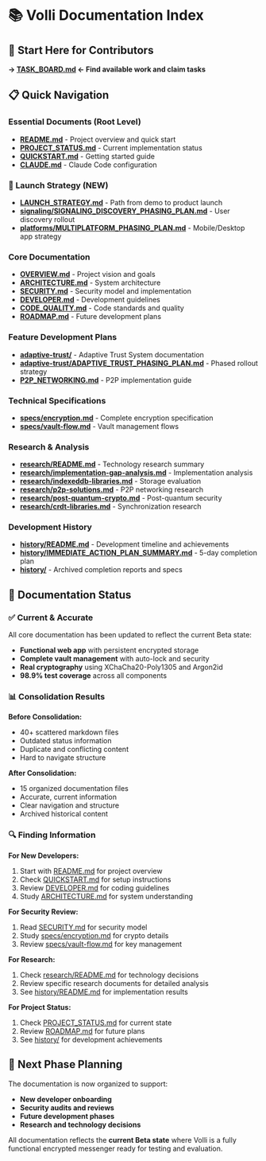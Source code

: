 # 📚 Volli Documentation Index

## 🎯 Start Here for Contributors

**→ [TASK_BOARD.md](./TASK_BOARD.md) ← Find available work and claim tasks**

## 📋 Quick Navigation

### Essential Documents (Root Level)
- **[README.md](../README.md)** - Project overview and quick start
- **[PROJECT_STATUS.md](../PROJECT_STATUS.md)** - Current implementation status
- **[QUICKSTART.md](../QUICKSTART.md)** - Getting started guide
- **[CLAUDE.md](../CLAUDE.md)** - Claude Code configuration

### 🚀 Launch Strategy (NEW)
- **[LAUNCH_STRATEGY.md](./LAUNCH_STRATEGY.md)** - Path from demo to product launch
- **[signaling/SIGNALING_DISCOVERY_PHASING_PLAN.md](./signaling/SIGNALING_DISCOVERY_PHASING_PLAN.md)** - User discovery rollout
- **[platforms/MULTIPLATFORM_PHASING_PLAN.md](./platforms/MULTIPLATFORM_PHASING_PLAN.md)** - Mobile/Desktop app strategy

### Core Documentation
- **[OVERVIEW.md](./OVERVIEW.md)** - Project vision and goals
- **[ARCHITECTURE.md](./ARCHITECTURE.md)** - System architecture
- **[SECURITY.md](./SECURITY.md)** - Security model and implementation
- **[DEVELOPER.md](./DEVELOPER.md)** - Development guidelines
- **[CODE_QUALITY.md](./CODE_QUALITY.md)** - Code standards and quality
- **[ROADMAP.md](./ROADMAP.md)** - Future development plans

### Feature Development Plans
- **[adaptive-trust/](./adaptive-trust/)** - Adaptive Trust System documentation
- **[adaptive-trust/ADAPTIVE_TRUST_PHASING_PLAN.md](./adaptive-trust/ADAPTIVE_TRUST_PHASING_PLAN.md)** - Phased rollout strategy
- **[P2P_NETWORKING.md](./P2P_NETWORKING.md)** - P2P implementation guide

### Technical Specifications
- **[specs/encryption.md](./specs/encryption.md)** - Complete encryption specification
- **[specs/vault-flow.md](./specs/vault-flow.md)** - Vault management flows

### Research & Analysis
- **[research/README.md](./research/README.md)** - Technology research summary
- **[research/implementation-gap-analysis.md](./research/implementation-gap-analysis.md)** - Implementation analysis
- **[research/indexeddb-libraries.md](./research/indexeddb-libraries.md)** - Storage evaluation
- **[research/p2p-solutions.md](./research/p2p-solutions.md)** - P2P networking research
- **[research/post-quantum-crypto.md](./research/post-quantum-crypto.md)** - Post-quantum security
- **[research/crdt-libraries.md](./research/crdt-libraries.md)** - Synchronization research

### Development History
- **[history/README.md](./history/README.md)** - Development timeline and achievements
- **[history/IMMEDIATE_ACTION_PLAN_SUMMARY.md](./history/IMMEDIATE_ACTION_PLAN_SUMMARY.md)** - 5-day completion plan
- **[history/](./history/)** - Archived completion reports and specs

## 🎯 Documentation Status

### ✅ Current & Accurate
All core documentation has been updated to reflect the current Beta state:
- **Functional web app** with persistent encrypted storage
- **Complete vault management** with auto-lock and security
- **Real cryptography** using XChaCha20-Poly1305 and Argon2id
- **98.9% test coverage** across all components

### 📊 Consolidation Results

**Before Consolidation:**
- 40+ scattered markdown files
- Outdated status information
- Duplicate and conflicting content
- Hard to navigate structure

**After Consolidation:**
- 15 organized documentation files
- Accurate, current information
- Clear navigation and structure
- Archived historical content

### 🔍 Finding Information

**For New Developers:**
1. Start with [README.md](../README.md) for project overview
2. Check [QUICKSTART.md](../QUICKSTART.md) for setup instructions
3. Review [DEVELOPER.md](./DEVELOPER.md) for coding guidelines
4. Study [ARCHITECTURE.md](./ARCHITECTURE.md) for system understanding

**For Security Review:**
1. Read [SECURITY.md](./SECURITY.md) for security model
2. Study [specs/encryption.md](./specs/encryption.md) for crypto details
3. Review [specs/vault-flow.md](./specs/vault-flow.md) for key management

**For Research:**
1. Check [research/README.md](./research/README.md) for technology decisions
2. Review specific research documents for detailed analysis
3. See [history/README.md](./history/README.md) for implementation results

**For Project Status:**
1. Check [PROJECT_STATUS.md](../PROJECT_STATUS.md) for current state
2. Review [ROADMAP.md](./ROADMAP.md) for future plans
3. See [history/](./history/) for development achievements

## 🚀 Next Phase Planning

The documentation is now organized to support:
- **New developer onboarding**
- **Security audits and reviews**
- **Future development phases**
- **Research and technology decisions**

All documentation reflects the **current Beta state** where Volli is a fully functional encrypted messenger ready for testing and evaluation.